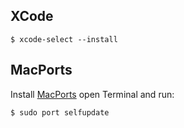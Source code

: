 ## XCode

```
$ xcode-select --install
```
## MacPorts
Install [MacPorts](https://www.macports.org) open Terminal and run:
```bash
$ sudo port selfupdate
```
